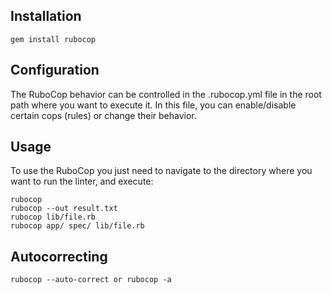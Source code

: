 ## Installation

```
gem install rubocop
```

## Configuration

The RuboCop behavior can be controlled in the .rubocop.yml file in the root path where you want to execute it. In this file, you can enable/disable certain cops (rules) or change their behavior.

## Usage

To use the RuboCop you just need to navigate to the directory where you want to run the linter, and execute:

```
rubocop
rubocop --out result.txt
rubocop lib/file.rb
rubocop app/ spec/ lib/file.rb
```


## Autocorrecting

```
rubocop --auto-correct or rubocop -a
```
